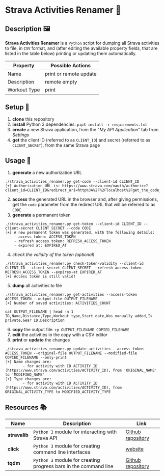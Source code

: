 # Strava Activities Renamer :running:

## Description :framed_picture:

**Strava Activities Renamer** is a `Python` script for dumping all Strava activities to file, in `CSV` format, and (after editing the available property fields, that are listed in the table below) printing or updating them automatically.

| Property     | Possible Actions       | 
|--------------|------------------------|
| Name         | print or remote update |
| Description  | remote empty           |
| Workout Type | print                  |

## Setup :wrench:

1. **clone** this repository
2. **install** Python 3 dependencies: `pip3 install -r requirements.txt`
3. **create** a new Strava application, from the "*My API Application*" tab from *Settings*
4. **get** the client ID (referred to as `CLIENT_ID`) and secret (referred to as `CLIENT_SECRET`), from the same Strava page

## Usage :toolbox:

1. **generate** a new authorization URL

```
./strava_activities_renamer.py get-code --client-id CLIENT_ID
[+] Authorization URL is: https://www.strava.com/oauth/authorize?client_id=CLIENT_ID&redirect_uri=http%3A%2F%2Flocalhost%2Fget_the_code_parameter&approval_prompt=auto&response_type=code&scope=read%2Cread_all%2Cprofile%3Aread_all%2Cprofile%3Awrite%2Cactivity%3Aread%2Cactivity%3Aread_all%2Cactivity%3Awrite
```

2. **access** the generated URL in the browser and, after giving permissions, get the `code` parameter from the redirect URL that will be referred to as `CODE`
3. **generate** a permanent token

```
./strava_activities_renamer.py get-token --client-id CLIENT_ID --client-secret CLIENT_SECRET --code CODE
[+] A new permanent token was generated, with the following details:
    - access token: ACCESS_TOKEN
    - refresh access token: REFRESH_ACCESS_TOKEN
    - expired at: EXPIRED_AT
```

4. *check the validity of the token (optional)*

```
./strava_activities_renamer.py check-token-validity --client-id CLIENT_ID --client-secret CLIENT_SECRET --refresh-access-token REFRESH_ACCESS_TOKEN --expires-at EXPIRED_AT
[+] Access token is still valid!
```

5. **dump** all activities to file

```
./strava_activities_renamer.py get-activities --access-token ACCESS_TOKEN --output-file OUTPUT_FILENAME
[+] Number of saved activities: ACTIVITIES_COUNT

cat OUTPUT_FILENAME | head -n 1
ID,Name,Distance,Type,Workout type,Start date,Was manually added,Is private,Gear ID,Description
```

6. **copy** the output file: `cp OUTPUT_FILENAME COPIED_FILENAME`
7. **edit** the activities in the copy with a CSV editor
8. **print** or **update** the changes

```
./strava_activities_renamer.py update-activities --access-token ACCESS_TOKEN --original-file OUTPUT_FILENAME --modified-file COPIED_FILENAME --only-print
[+] Name changes are:
        - for activity with ID ACTIVITY_ID (https://www.strava.com/activities/ACTIVITY_ID), from 'ORIGINAL_NAME' to 'MODIFIED_NAME'
[+] Type changes are:
        - for activity with ID ACTIVITY_ID (https://www.strava.com/activities/ACTIVITY_ID), from ORIGINAL_ACTIVITY_TYPE to MODIFIED_ACTIVITY_TYPE
```

## Resources :books:

| Name          | Description                                                      | Link                                                   | 
|---------------|------------------------------------------------------------------|--------------------------------------------------------|
| **stravalib** | `Python 3` module for interacting with Strava API                | [Github repository](https://github.com/hozn/stravalib) |
| **click**     | `Python 3` module for creating command line interfaces           | [website](https://click.palletsprojects.com/en/7.x/)   |
| **tqdm**      | `Python 3` module for creating progress bars in the command line | [Github repository](https://github.com/tqdm/tqdm)      |